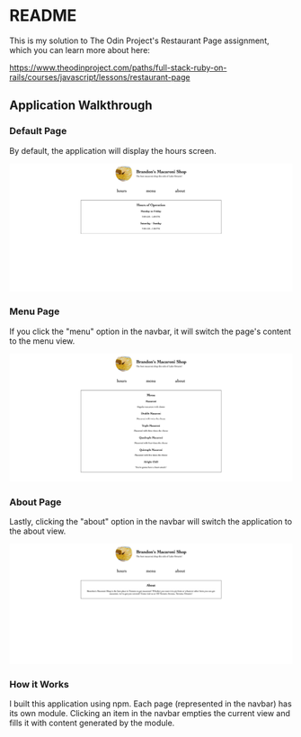# README

This is my solution to The Odin Project's Restaurant Page assignment, which you can learn more about here:

https://www.theodinproject.com/paths/full-stack-ruby-on-rails/courses/javascript/lessons/restaurant-page

## Application Walkthrough

### Default Page

By default, the application will display the hours screen.

<img src="https://github.com/brandonricharda/restaurant-page/blob/main/screenshots/hours.png">

### Menu Page

If you click the "menu" option in the navbar, it will switch the page's content to the menu view.

<img src="https://github.com/brandonricharda/restaurant-page/blob/main/screenshots/menu.png">

### About Page

Lastly, clicking the "about" option in the navbar will switch the application to the about view.

<img src="https://github.com/brandonricharda/restaurant-page/blob/main/screenshots/about.png">

### How it Works

I built this application using npm. Each page (represented in the navbar) has its own module. Clicking an item in the navbar empties the current view and fills it with content generated by the module.
